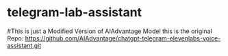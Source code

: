 # telegram-lab-assistant

#This is just a Modified Version of AIAdvantage Model this is the original Repo: https://github.com/AIAdvantage/chatgpt-telegram-elevenlabs-voice-assistant.git
